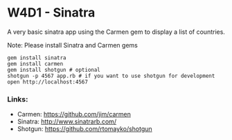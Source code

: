 W4D1 - Sinatra 
==============

A very basic sinatra app using the Carmen gem to display a list of countries.

Note: Please install Sinatra and Carmen gems

    gem install sinatra
    gem install carmen
    gem install shotgun # optional
    shotgun -p 4567 app.rb # if you want to use shotgun for development
    open http://localhost:4567

### Links:
 - Carmen:  https://github.com/jim/carmen
 - Sinatra: http://www.sinatrarb.com/
 - Shotgun: https://github.com/rtomayko/shotgun

